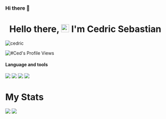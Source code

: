 ### Hi there 👋

<!--
**ced76/ced76** is a ✨ _special_ ✨ repository because its `README.md` (this file) appears on your GitHub profile.

Here are some ideas to get you started:

- 🔭 I’m currently working on C++, and Javascript
- 🌱 I’m currently learning JavaScript
- 👯 I’m looking to collaborate on ...
- 🤔 I’m looking for help with ...
- 💬 Ask me about ...
- 📫 How to reach me: ...
- 😄 Pronouns: ...
- ⚡ Fun fact: ...
-->
<h1 align="center">Hello there, <img src="https://media.giphy.com/media/hvRJCLFzcasrR4ia7z/giphy.gif" width="25px"> I'm Cedric Sebastian </h1>

<p><img src ="https://discord.c99.nl/widget/theme-2/456823870087888896.png" alt="cedric" /></p>
<p><img src="https://komarev.com/ghpvc/?username=ced76" alt="#Ced's Profile Views" /></p>
<h4 align="left">Language and tools</h4>
<p>
  <img src="https://img.shields.io/badge/node.js%20-%2343853D.svg?&style=for-the-badge&logo=node.js&logoColor=white"/>
  <img src="https://img.shields.io/badge/javascript%20-%23323330.svg?&style=for-the-badge&logo=javascript&logoColor=%23F7DF1E"/>
  <img src="https://img.shields.io/badge/HTML5-E34F26?style=for-the-badge&logo=html5&logoColor=white" />
  <img src="https://img.shields.io/badge/CSS3-1572B6?style=for-the-badge&logo=css3&logoColor=white" />
</p>

<h1>My Stats</h1>
<a href="https://github.com/ced76/ced76">
    <img
    align
    src="https://github-readme-stats.vercel.app/api/top-langs/?username=ced76&hide_border=true&theme=dark"
/></a>
<a href="https://github.com/ced76/ced76">
   <img
   align
   src="https://github-readme-stats.vercel.app/api?username=ced76&hide_border=true&show_icons=true&count_private=true&theme=dark"
/></a>









